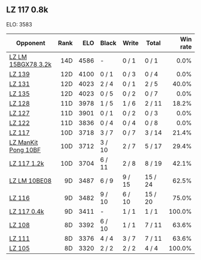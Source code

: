 ## LZ 117 0.8k ##

ELO: 3583

Opponent | Rank | ELO | Black | Write | Total | Win rate
---------|-----:|----:|-------|-------|-------|-------:
[LZ LM 15BGX78 3.2k](LZ%20LM%2015BGX78%203.2k.md) | 14D | 4586 | - | 0 / 1 | 0 / 1 | 0.0%
[LZ 139](LZ%20139.md) | 12D | 4100 | 0 / 1 | 0 / 3 | 0 / 4 | 0.0%
[LZ 131](LZ%20131.md) | 12D | 4023 | 2 / 4 | 0 / 1 | 2 / 5 | 40.0%
[LZ 135](LZ%20135.md) | 12D | 4023 | 0 / 5 | 0 / 2 | 0 / 7 | 0.0%
[LZ 128](LZ%20128.md) | 11D | 3978 | 1 / 5 | 1 / 6 | 2 / 11 | 18.2%
[LZ 127](LZ%20127.md) | 11D | 3901 | 0 / 1 | 0 / 2 | 0 / 3 | 0.0%
[LZ 122](LZ%20122.md) | 11D | 3836 | 0 / 4 | 0 / 4 | 0 / 8 | 0.0%
[LZ 117](LZ%20117.md) | 10D | 3718 | 3 / 7 | 0 / 7 | 3 / 14 | 21.4%
[LZ ManKit Pong 10BF](LZ%20ManKit%20Pong%2010BF.md) | 10D | 3712 | 3 / 10 | 2 / 7 | 5 / 17 | 29.4%
[LZ 117 1.2k](LZ%20117%201.2k.md) | 10D | 3704 | 6 / 11 | 2 / 8 | 8 / 19 | 42.1%
[LZ LM 10BE08](LZ%20LM%2010BE08.md) | 9D | 3487 | 6 / 9 | 9 / 15 | 15 / 24 | 62.5%
[LZ 116](LZ%20116.md) | 9D | 3482 | 9 / 10 | 6 / 10 | 15 / 20 | 75.0%
[LZ 117 0.4k](LZ%20117%200.4k.md) | 9D | 3411 | - | 1 / 1 | 1 / 1 | 100.0%
[LZ 108](LZ%20108.md) | 8D | 3392 | 6 / 10 | 1 / 1 | 7 / 11 | 63.6%
[LZ 111](LZ%20111.md) | 8D | 3376 | 4 / 4 | 3 / 7 | 7 / 11 | 63.6%
[LZ 105](LZ%20105.md) | 8D | 3320 | 2 / 2 | 2 / 2 | 4 / 4 | 100.0%
